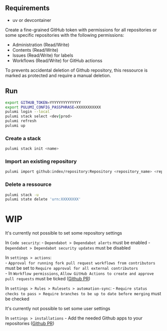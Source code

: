 ## Requirements

- uv or devcontainer

Create a fine-grained GitHub token with permissions for all repositories or some specific repositories with the following permissions:

- Administration (Read/Write)
- Contents (Read/Write)
- Issues (Read/Write) for labels
- Workflows (Read/Write) for GitHub actionss

To prevents accidental deletion of Github repository, this ressource is marked as protected and require a manual deletion.

## Run

```sh
export GITHUB_TOKEN=YYYYYYYYYYYYYY
export PULUMI_CONFIG_PASSPHRASE=XXXXXXXXXXX
pulumi login --local
pulumi stack select <dev|prod>
pulumi refresh
pulumi up
```

### Create a stack

```sh
pulumi stack init <name>
```

### Import an existing repository

```sh
pulumi import github:index/repository:Repository <repository_name> <repository_name> --parent urn:pulumi:prod::.github::pkg:index:GitRepositoryComponent::<repository_name>
```

### Delete a ressource

```sh
pulumi stack -u
pulumi state delete 'urn:XXXXXXXX'
```

# WIP

It's currently not possible to set some repository settings

In `Code security`:
    - `Dependabot > Dependabot alerts` must be enabled
    - `Dependabot > Dependabot security updates` must be disabled

In `settings > actions`:  
    - `Approval for running fork pull request workflows from contributors` must be set to `Require approval for all external contributors`  
    - In `Workflow permissions`, `Allow GitHub Actions to create and approve pull requests` must be ticked ([Github PR](https://github.com/integrations/terraform-provider-github/pull/2309))

In `settings > Rules > Rulesets > automation-sync`:
    - `Require status checks to pass > Require branches to be up to date before merging` must be checked

It's currently not possible to set some user settings

In `settings > installations`
    - Add the needed Github apps to your repositories ([Github PR](https://github.com/integrations/terraform-provider-github/pull/2469))
